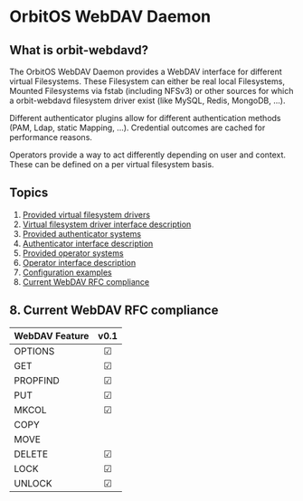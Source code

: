 # OrbitOS WebDAV Daemon
## What is orbit-webdavd?
The OrbitOS WebDAV Daemon provides a WebDAV interface for different virtual Filesystems. These Filesystem can either be real local Filesystems, Mounted Filesystems via fstab (including NFSv3) or other sources for which a orbit-webdavd filesystem driver exist (like MySQL, Redis, MongoDB, ...).

Different authenticator plugins allow for different authentication methods (PAM, Ldap, static Mapping, ...). Credential outcomes are cached for performance reasons.

Operators provide a way to act differently depending on user and context. These can be defined on a per virtual filesystem basis.

## Topics
  1. [Provided virtual filesystem drivers](#1.-Provided-virtual-filesystem-drivers)
  2. [Virtual filesystem driver interface description](#2.-Virtual-filesystem-driver-interface-description)
  3. [Provided authenticator systems](#3.-Provided-authenticator-systems)
  4. [Authenticator interface description](#4.-Authenticator-interface-description)
  5. [Provided operator systems](#5.-Provided-operator-systems)
  6. [Operator interface description](#6.-Operator-interface-description)
  7. [Configuration examples](#7.-Configuration-examples)
  8. [Current WebDAV RFC compliance](#8.-Current-WebDAV-RFC-compliance)
    
    
  ## 8. Current WebDAV RFC compliance
  | WebDAV Feature          |   v0.1  |
  |-------------------------|:-------:|
  | OPTIONS                 | &#9745; |
  | GET                     | &#9745; |
  | PROPFIND                | &#9745; |
  | PUT                     | &#9745; |
  | MKCOL                   | &#9745; |
  | COPY                    |         |
  | MOVE                    |         |
  | DELETE                  | &#9745; |
  | LOCK                    | &#9745; |
  | UNLOCK                  | &#9745; |
